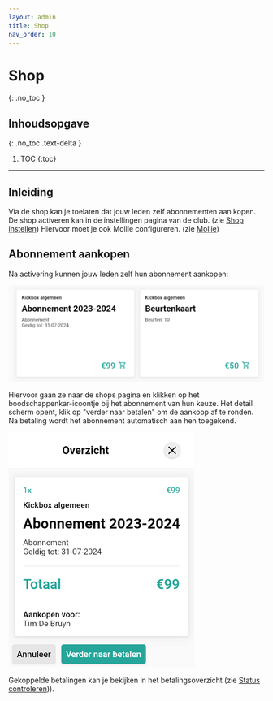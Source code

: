 ```yaml
---
layout: admin
title: Shop
nav_order: 10
---
```


# Shop
{: .no_toc }

## Inhoudsopgave
{: .no_toc .text-delta }

1. TOC
{:toc}

---
## Inleiding
Via de shop kan je toelaten dat jouw leden zelf abonnementen aan kopen. De shop activeren kan in de instellingen pagina van de club. (zie [Shop instellen](settings.md#club))
Hiervoor moet je ook Mollie configureren. (zie [Mollie](payments.md#mollie))

## Abonnement aankopen

Na activering kunnen jouw leden zelf hun abonnement aankopen:

![shop](/assets/images/shop_overview.png)

Hiervoor gaan ze naar de shops pagina en klikken op het boodschappenkar-icoontje bij het abonnement van hun keuze.
Het detail scherm opent, klik op "verder naar betalen" om de aankoop af te ronden. Na betaling wordt het abonnement automatisch aan hen toegekend.

![shop](/assets/images/shop_detail.png)

Gekoppelde betalingen kan je bekijken in het betalingsoverzicht (zie [Status controleren](payments.md#status-controleren))).



